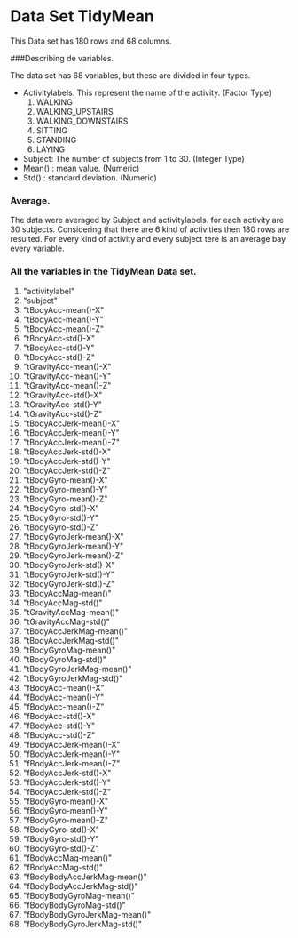 # Data Set TidyMean This Data set has 180 rows and 68 columns. ###Describing de variables.The data set has 68 variables, but these are divided in four types.* Activitylabels. This represent the name of the activity. (Factor Type)  1. WALKING  2. WALKING_UPSTAIRS  3. WALKING_DOWNSTAIRS  4. SITTING  5. STANDING  6. LAYING* Subject: The number of subjects from 1 to 30. (Integer Type)* Mean() : mean value. (Numeric)* Std() : standard deviation. (Numeric)### Average.The data were averaged by Subject and activitylabels. for each activity are 30 subjects. Considering that there are 6 kind of activities then 180 rows are resulted. For every kind of activity and every subject tere is an average bay every variable.### All the variables in the TidyMean Data set.1. "activitylabel"2. "subject"3. "tBodyAcc-mean()-X"          4. "tBodyAcc-mean()-Y"5. "tBodyAcc-mean()-Z"6. "tBodyAcc-std()-X"           7. "tBodyAcc-std()-Y" 8. "tBodyAcc-std()-Z"9. "tGravityAcc-mean()-X"10. "tGravityAcc-mean()-Y"11. "tGravityAcc-mean()-Z"12. "tGravityAcc-std()-X"        13. "tGravityAcc-std()-Y"14. "tGravityAcc-std()-Z"15. "tBodyAccJerk-mean()-X"      16. "tBodyAccJerk-mean()-Y"17. "tBodyAccJerk-mean()-Z"18. "tBodyAccJerk-std()-X"       19. "tBodyAccJerk-std()-Y"20. "tBodyAccJerk-std()-Z"21. "tBodyGyro-mean()-X"         22. "tBodyGyro-mean()-Y"23. "tBodyGyro-mean()-Z"24. "tBodyGyro-std()-X"          25. "tBodyGyro-std()-Y" 26. "tBodyGyro-std()-Z" 27. "tBodyGyroJerk-mean()-X"     28. "tBodyGyroJerk-mean()-Y"29. "tBodyGyroJerk-mean()-Z"30. "tBodyGyroJerk-std()-X"      31. "tBodyGyroJerk-std()-Y"32. "tBodyGyroJerk-std()-Z"33. "tBodyAccMag-mean()"         34. "tBodyAccMag-std()"35. "tGravityAccMag-mean()"36. "tGravityAccMag-std()"       37. "tBodyAccJerkMag-mean()"38. "tBodyAccJerkMag-std()"39. "tBodyGyroMag-mean()"        40. "tBodyGyroMag-std()"41. "tBodyGyroJerkMag-mean()"42. "tBodyGyroJerkMag-std()"     43. "fBodyAcc-mean()-X"44. "fBodyAcc-mean()-Y"45. "fBodyAcc-mean()-Z"          46. "fBodyAcc-std()-X"47. "fBodyAcc-std()-Y"48. "fBodyAcc-std()-Z"           49. "fBodyAccJerk-mean()-X"50. "fBodyAccJerk-mean()-Y"51. "fBodyAccJerk-mean()-Z"      52. "fBodyAccJerk-std()-X"53. "fBodyAccJerk-std()-Y"54. "fBodyAccJerk-std()-Z"       55. "fBodyGyro-mean()-X"  56. "fBodyGyro-mean()-Y"57. "fBodyGyro-mean()-Z"         58. "fBodyGyro-std()-X"59. "fBodyGyro-std()-Y"   60. "fBodyGyro-std()-Z"          61. "fBodyAccMag-mean()"62. "fBodyAccMag-std()"   63. "fBodyBodyAccJerkMag-mean()" 64. "fBodyBodyAccJerkMag-std()"65. "fBodyBodyGyroMag-mean()" 66. "fBodyBodyGyroMag-std()"     67. "fBodyBodyGyroJerkMag-mean()" 68. "fBodyBodyGyroJerkMag-std()"